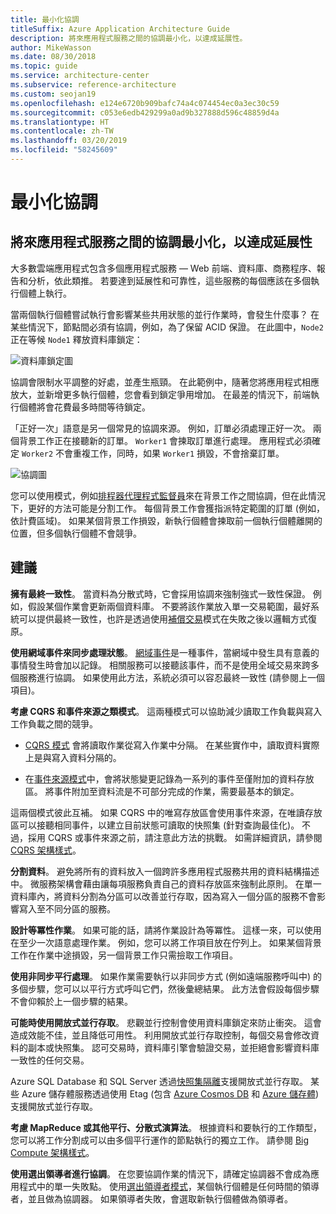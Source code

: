 ```yaml
---
title: 最小化協調
titleSuffix: Azure Application Architecture Guide
description: 將來應用程式服務之間的協調最小化，以達成延展性。
author: MikeWasson
ms.date: 08/30/2018
ms.topic: guide
ms.service: architecture-center
ms.subservice: reference-architecture
ms.custom: seojan19
ms.openlocfilehash: e124e6720b909bafc74a4c074454ec0a3ec30c59
ms.sourcegitcommit: c053e6edb429299a0ad9b327888d596c48859d4a
ms.translationtype: HT
ms.contentlocale: zh-TW
ms.lasthandoff: 03/20/2019
ms.locfileid: "58245609"
---
```

# <a name="minimize-coordination"></a>最小化協調

## <a name="minimize-coordination-between-application-services-to-achieve-scalability"></a>將來應用程式服務之間的協調最小化，以達成延展性

大多數雲端應用程式包含多個應用程式服務 &mdash; Web 前端、資料庫、商務程序、報告和分析，依此類推。 若要達到延展性和可靠性，這些服務的每個應該在多個執行個體上執行。

當兩個執行個體嘗試執行會影響某些共用狀態的並行作業時，會發生什麼事？ 在某些情況下，節點間必須有協調，例如，為了保留 ACID 保證。 在此圖中，`Node2` 正在等候 `Node1` 釋放資料庫鎖定：

![資料庫鎖定圖](./images/database-lock.svg)

協調會限制水平調整的好處，並產生瓶頸。 在此範例中，隨著您將應用程式相應放大，並新增更多執行個體，您會看到鎖定爭用增加。 在最差的情況下，前端執行個體將會花費最多時間等待鎖定。

「正好一次」語意是另一個常見的協調來源。 例如，訂單必須處理正好一次。 兩個背景工作正在接聽新的訂單。 `Worker1` 會揀取訂單進行處理。 應用程式必須確定 `Worker2` 不會重複工作，同時，如果 `Worker1` 損毀，不會捨棄訂單。

![協調圖](./images/coordination.svg)

您可以使用模式，例如[排程器代理程式監督員][sas-pattern]來在背景工作之間協調，但在此情況下，更好的方法可能是分割工作。 每個背景工作會獲指派特定範圍的訂單 (例如，依計費區域)。 如果某個背景工作損毀，新執行個體會揀取前一個執行個體離開的位置，但多個執行個體不會競爭。

## <a name="recommendations"></a>建議

**擁有最終一致性**。 當資料為分散式時，它會採用協調來強制強式一致性保證。 例如，假設某個作業會更新兩個資料庫。 不要將該作業放入單一交易範圍，最好系統可以提供最終一致性，也許是透過使用[補償交易][compensating-transaction]模式在失敗之後以邏輯方式復原。

**使用網域事件來同步處理狀態**。 [網域事件][domain-event]是一種事件，當網域中發生具有意義的事情發生時會加以記錄。 相關服務可以接聽該事件，而不是使用全域交易來跨多個服務進行協調。 如果使用此方法，系統必須可以容忍最終一致性 (請參閱上一個項目)。

**考慮 CQRS 和事件來源之類模式**。 這兩種模式可以協助減少讀取工作負載與寫入工作負載之間的競爭。

- [CQRS 模式][cqrs-pattern] 會將讀取作業從寫入作業中分隔。 在某些實作中，讀取資料實際上是與寫入資料分隔的。

- 在[事件來源模式][event-sourcing]中，會將狀態變更記錄為一系列的事件至僅附加的資料存放區。 將事件附加至資料流是不可部分完成的作業，需要最基本的鎖定。

這兩個模式彼此互補。 如果 CQRS 中的唯寫存放區會使用事件來源，在唯讀存放區可以接聽相同事件，以建立目前狀態可讀取的快照集 (針對查詢最佳化)。 不過，採用 CQRS 或事件來源之前，請注意此方法的挑戰。 如需詳細資訊，請參閱 [CQRS 架構樣式][cqrs-style]。

**分割資料**。  避免將所有的資料放入一個跨許多應用程式服務共用的資料結構描述中。 微服務架構會藉由讓每項服務負責自己的資料存放區來強制此原則。 在單一資料庫內，將資料分割為分區可以改善並行存取，因為寫入一個分區的服務不會影響寫入至不同分區的服務。

**設計等冪性作業**。 如果可能的話，請將作業設計為等冪性。 這樣一來，可以使用在至少一次語意處理作業。 例如，您可以將工作項目放在佇列上。 如果某個背景工作在作業中途損毀，另一個背景工作只需撿取工作項目。

**使用非同步平行處理**。 如果作業需要執行以非同步方式 (例如遠端服務呼叫中) 的多個步驟，您可以以平行方式呼叫它們，然後彙總結果。 此方法會假設每個步驟不會仰賴於上一個步驟的結果。

**可能時使用開放式並行存取**。 悲觀並行控制會使用資料庫鎖定來防止衝突。 這會造成效能不佳，並且降低可用性。 利用開放式並行存取控制，每個交易會修改資料的副本或快照集。 認可交易時，資料庫引擎會驗證交易，並拒絕會影響資料庫一致性的任何交易。

Azure SQL Database 和 SQL Server 透過[快照集隔離][sql-snapshot-isolation]支援開放式並行存取。 某些 Azure 儲存體服務透過使用 Etag (包含 [Azure Cosmos DB][cosmosdb-faq] 和 [Azure 儲存體][storage-concurrency]) 支援開放式並行存取。

**考慮 MapReduce 或其他平行、分散式演算法**。 根據資料和要執行的工作類型，您可以將工作分割成可以由多個平行運作的節點執行的獨立工作。 請參閱 [Big Compute 架構樣式][big-compute]。

**使用選出領導者進行協調**。 在您要協調作業的情況下，請確定協調器不會成為應用程式中的單一失敗點。 使用[選出領導者模式][leader-election]，某個執行個體是任何時間的領導者，並且做為協調器。 如果領導者失敗，會選取新執行個體做為領導者。

<!-- links -->

[big-compute]: ../architecture-styles/big-compute.md
[compensating-transaction]: ../../patterns/compensating-transaction.md
[cqrs-style]: ../architecture-styles/cqrs.md
[cqrs-pattern]: ../../patterns/cqrs.md
[cosmosdb-faq]: /azure/cosmos-db/faq
[domain-event]: https://martinfowler.com/eaaDev/DomainEvent.html
[event-sourcing]: ../../patterns/event-sourcing.md
[leader-election]: ../../patterns/leader-election.md
[sas-pattern]: ../../patterns/scheduler-agent-supervisor.md
[sql-snapshot-isolation]: /sql/t-sql/statements/set-transaction-isolation-level-transact-sql
[storage-concurrency]: https://azure.microsoft.com/blog/managing-concurrency-in-microsoft-azure-storage-2/